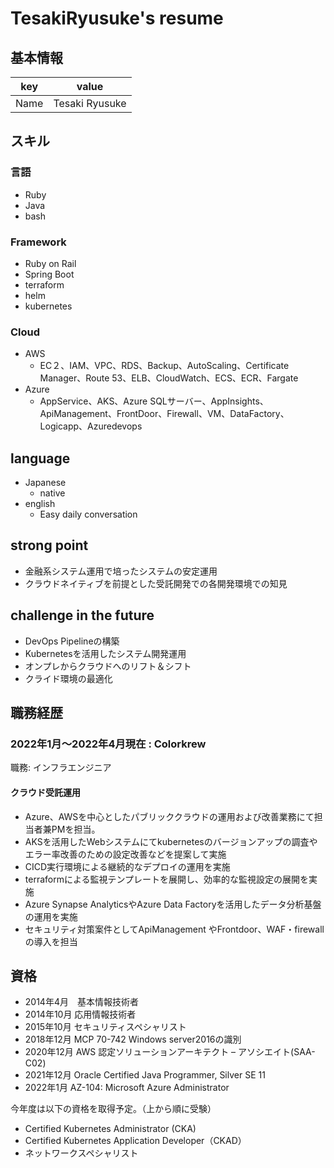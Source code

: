 # TesakiRyusuke's resume

## 基本情報

|key|value|
|---|-----|
|Name|Tesaki Ryusuke|

## スキル
### 言語
- Ruby
- Java
- bash

### Framework

- Ruby on Rail
- Spring Boot
- terraform
- helm
- kubernetes

### Cloud

- AWS
  - EC２、IAM、VPC、RDS、Backup、AutoScaling、Certificate Manager、Route 53、ELB、CloudWatch、ECS、ECR、Fargate
- Azure
  - AppService、AKS、Azure SQLサーバー、AppInsights、ApiManagement、FrontDoor、Firewall、VM、DataFactory、Logicapp、Azuredevops

## language

- Japanese
  - native
- english
  - Easy daily conversation

## strong point
- 金融系システム運用で培ったシステムの安定運用
- クラウドネイティブを前提とした受託開発での各開発環境での知見

## challenge in the future
- DevOps Pipelineの構築
- Kubernetesを活用したシステム開発運用
- オンプレからクラウドへのリフト＆シフト
- クライド環境の最適化

## 職務経歴

### 2022年1月〜2022年4月現在 : Colorkrew

職務: インフラエンジニア

#### クラウド受託運用

- Azure、AWSを中心としたパブリッククラウドの運用および改善業務にて担当者兼PMを担当。
- AKSを活用したWebシステムにてkubernetesのバージョンアップの調査やエラー率改善のための設定改善などを提案して実施
- CICD実行環境による継続的なデプロイの運用を実施
- terraformによる監視テンプレートを展開し、効率的な監視設定の展開を実施
- Azure Synapse AnalyticsやAzure Data Factoryを活用したデータ分析基盤の運用を実施
- セキュリティ対策案件としてApiManagement やFrontdoor、WAF・firewallの導入を担当

## 資格

- 2014年4月　基本情報技術者
- 2014年10月 応用情報技術者
- 2015年10月 セキュリティスペシャリスト
- 2018年12月 MCP 70-742 Windows server2016の識別
- 2020年12月 AWS 認定ソリューションアーキテクト – アソシエイト(SAA-C02)
- 2021年12月 Oracle Certified Java Programmer, Silver SE 11
- 2022年1月 AZ-104: Microsoft Azure Administrator

今年度は以下の資格を取得予定。（上から順に受験）
- Certified Kubernetes Administrator (CKA) 
- Certified Kubernetes Application Developer（CKAD）
- ネットワークスペシャリスト



